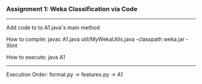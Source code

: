 ### Assignment 1: Weka Classification via Code

---

Add code to to A1.java's main method

How to compile: javac A1.java util/MyWekaUtils.java -classpath weka.jar -Xlint

How to execute: java A1

---

Execution Order: format.py -> features.py -> A1
